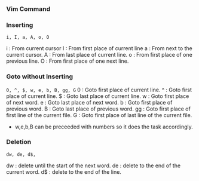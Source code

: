### Vim Command

### Inserting  
`i, I, a, A, o, O`

i : From current cursor
I : From first place of current line
a : From next to the current cursor.
A : From last place of current line.
o : From first place of one previous line.
O : From first place of one next line.

### Goto without Inserting  
`0, ^, $, w, e, b, B, gg, G`
0 : Goto first place of current line.
^ : Goto first place of current line.
$ : Goto last place of current line.
w : Goto first place of next word.
e : Goto last place of next word.
b : Goto first place of previous word.
B : Goto last place of previous word.
gg : Goto first place of first line of the current file.
G : Goto first place of last line of the current file.

- w,e,b,B can be preceeded with numbers so it does the task accordingly.


### Deletion  
`dw, de, d$, `

dw : delete until the start of the next word.
de : delete to the end of the current word.
d$ : delete to the end of the line.
